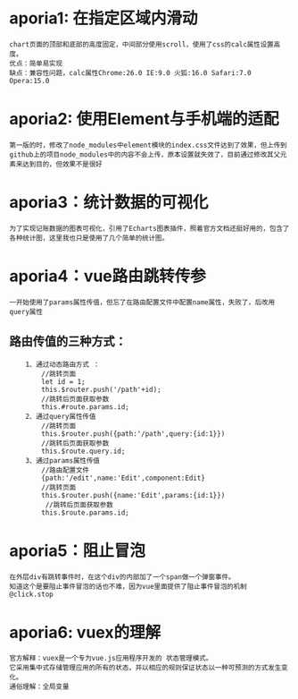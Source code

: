 # aporia1: 在指定区域内滑动
    chart页面的顶部和底部的高度固定，中间部分使用scroll，使用了css的calc属性设置高度。
    优点：简单易实现
    缺点：兼容性问题，calc属性Chrome:26.0 IE:9.0 火狐:16.0 Safari:7.0 Opera:15.0
# aporia2: 使用Element与手机端的适配
    第一版的时，修改了node_modules中element模块的index.css文件达到了效果，但上传到github上的项目node_modules中的内容不会上传，原本设置就失效了，目前通过修改其父元素来达到目的，但效果不是很好
# aporia3：统计数据的可视化
    为了实现记账数据的图表可视化，引用了Echarts图表插件，照着官方文档还挺好用的，包含了各种统计图，这里我也只是使用了几个简单的统计图。
# aporia4：vue路由跳转传参
    一开始使用了params属性传值，但忘了在路由配置文件中配置name属性，失败了，后改用query属性
   ## 路由传值的三种方式：
        1、通过动态路由方式 ：
            //跳转页面
            let id = 1; 
            this.$router.push('/path'+id);
            //跳转后页面获取参数
            this.#route.params.id;
        2、通过query属性传值
            //跳转页面
            this.$router.push({path:'/path',query:{id:1}})
            //跳转后页面获取参数
            this.$route.query.id;
        3、通过params属性传值
            //路由配置文件
            {path:'/edit',name:'Edit',component:Edit}
            //跳转页面
            this.$router.push({name:'Edit',params:{id:1}})
             //跳转后页面获取参数
            this.$route.params.id;
# aporia5：阻止冒泡
    在外层div有跳转事件时，在这个div的内部加了一个span做一个弹窗事件。
    知道这个是要阻止事件冒泡的话也不难，因为vue里面提供了阻止事件冒泡的机制@click.stop
# aporia6: vuex的理解
    官方解释：vuex是一个专为vue.js应用程序开发的 状态管理模式。
    它采用集中式存储管理应用的所有的状态，并以相应的规则保证状态以一种可预测的方式发生变化。
    通俗理解：全局变量